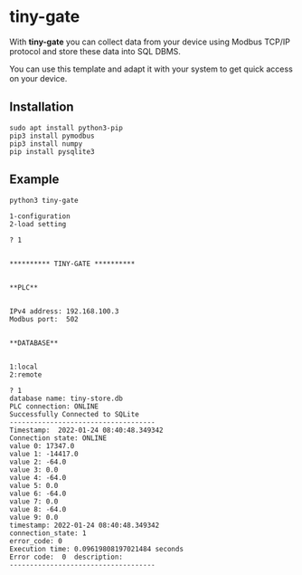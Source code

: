 # tiny-gate
With **tiny-gate** you can collect data from your device using Modbus TCP/IP protocol and store these data into SQL DBMS.

You can use this template and adapt it with your system to get quick access on your device.

## Installation
```
sudo apt install python3-pip
pip3 install pymodbus
pip3 install numpy
pip install pysqlite3
```

## Example
```
python3 tiny-gate
```
```
1-configuration
2-load setting

? 1


********** TINY-GATE **********


**PLC**


IPv4 address: 192.168.100.3
Modbus port:  502


**DATABASE**


1:local
2:remote

? 1
database name: tiny-store.db
PLC connection: ONLINE
Successfully Connected to SQLite
------------------------------------
Timestamp:  2022-01-24 08:40:48.349342
Connection state: ONLINE
value 0: 17347.0
value 1: -14417.0
value 2: -64.0
value 3: 0.0
value 4: -64.0
value 5: 0.0
value 6: -64.0
value 7: 0.0
value 8: -64.0
value 9: 0.0
timestamp: 2022-01-24 08:40:48.349342
connection_state: 1
error_code: 0
Execution time: 0.09619808197021484 seconds 
Error code:  0  description:   
------------------------------------
```




